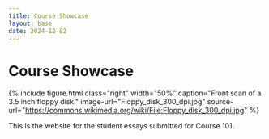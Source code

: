 ```yaml
---
title: Course Showcase
layout: base
date: 2024-12-02
---
```



# Course Showcase

{% include figure.html class="right" width="50%" caption="Front scan of a 3.5 inch floppy disk." image-url="Floppy_disk_300_dpi.jpg" source-url="https://commons.wikimedia.org/wiki/File:Floppy_disk_300_dpi.jpg" %}

This is the website for the student essays submitted for Course 101.

